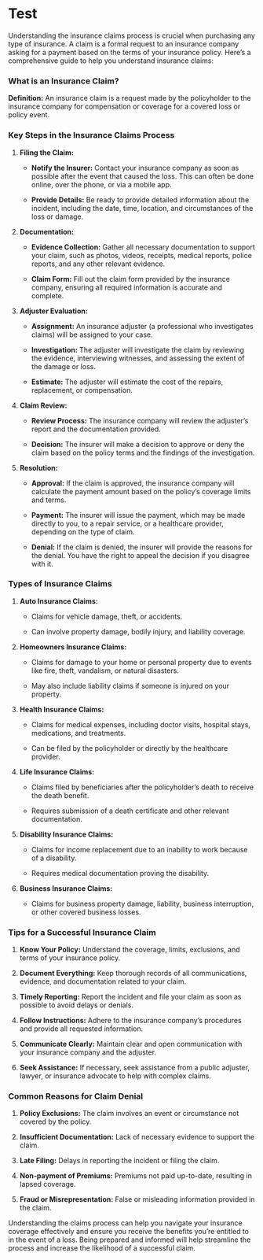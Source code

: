# Test

Understanding the insurance claims process is crucial when purchasing any type of insurance. A claim is a formal request to an insurance company asking for a payment based on the terms of your insurance policy. Here’s a comprehensive guide to help you understand insurance claims:

### What is an Insurance Claim?

**Definition:** An insurance claim is a request made by the policyholder to the insurance company for compensation or coverage for a covered loss or policy event.

### Key Steps in the Insurance Claims Process

1. **Filing the Claim:**
    
    - **Notify the Insurer:** Contact your insurance company as soon as possible after the event that caused the loss. This can often be done online, over the phone, or via a mobile app.
        
    - **Provide Details:** Be ready to provide detailed information about the incident, including the date, time, location, and circumstances of the loss or damage.
        
2. **Documentation:**
    
    - **Evidence Collection:** Gather all necessary documentation to support your claim, such as photos, videos, receipts, medical reports, police reports, and any other relevant evidence.
        
    - **Claim Form:** Fill out the claim form provided by the insurance company, ensuring all required information is accurate and complete.
        
3. **Adjuster Evaluation:**
    
    - **Assignment:** An insurance adjuster (a professional who investigates claims) will be assigned to your case.
        
    - **Investigation:** The adjuster will investigate the claim by reviewing the evidence, interviewing witnesses, and assessing the extent of the damage or loss.
        
    - **Estimate:** The adjuster will estimate the cost of the repairs, replacement, or compensation.
        
4. **Claim Review:**
    
    - **Review Process:** The insurance company will review the adjuster’s report and the documentation provided.
        
    - **Decision:** The insurer will make a decision to approve or deny the claim based on the policy terms and the findings of the investigation.
        
5. **Resolution:**
    
    - **Approval:** If the claim is approved, the insurance company will calculate the payment amount based on the policy’s coverage limits and terms.
        
    - **Payment:** The insurer will issue the payment, which may be made directly to you, to a repair service, or a healthcare provider, depending on the type of claim.
        
    - **Denial:** If the claim is denied, the insurer will provide the reasons for the denial. You have the right to appeal the decision if you disagree with it.
        

### Types of Insurance Claims

1. **Auto Insurance Claims:**
    
    - Claims for vehicle damage, theft, or accidents.
        
    - Can involve property damage, bodily injury, and liability coverage.
        
2. **Homeowners Insurance Claims:**
    
    - Claims for damage to your home or personal property due to events like fire, theft, vandalism, or natural disasters.
        
    - May also include liability claims if someone is injured on your property.
        
3. **Health Insurance Claims:**
    
    - Claims for medical expenses, including doctor visits, hospital stays, medications, and treatments.
        
    - Can be filed by the policyholder or directly by the healthcare provider.
        
4. **Life Insurance Claims:**
    
    - Claims filed by beneficiaries after the policyholder’s death to receive the death benefit.
        
    - Requires submission of a death certificate and other relevant documentation.
        
5. **Disability Insurance Claims:**
    
    - Claims for income replacement due to an inability to work because of a disability.
        
    - Requires medical documentation proving the disability.
        
6. **Business Insurance Claims:**
    
    - Claims for business property damage, liability, business interruption, or other covered business losses.
        

### Tips for a Successful Insurance Claim

1. **Know Your Policy:** Understand the coverage, limits, exclusions, and terms of your insurance policy.
    
2. **Document Everything:** Keep thorough records of all communications, evidence, and documentation related to your claim.
    
3. **Timely Reporting:** Report the incident and file your claim as soon as possible to avoid delays or denials.
    
4. **Follow Instructions:** Adhere to the insurance company’s procedures and provide all requested information.
    
5. **Communicate Clearly:** Maintain clear and open communication with your insurance company and the adjuster.
    
6. **Seek Assistance:** If necessary, seek assistance from a public adjuster, lawyer, or insurance advocate to help with complex claims.
    

### Common Reasons for Claim Denial

1. **Policy Exclusions:** The claim involves an event or circumstance not covered by the policy.
    
2. **Insufficient Documentation:** Lack of necessary evidence to support the claim.
    
3. **Late Filing:** Delays in reporting the incident or filing the claim.
    
4. **Non-payment of Premiums:** Premiums not paid up-to-date, resulting in lapsed coverage.
    
5. **Fraud or Misrepresentation:** False or misleading information provided in the claim.
    

Understanding the claims process can help you navigate your insurance coverage effectively and ensure you receive the benefits you’re entitled to in the event of a loss. Being prepared and informed will help streamline the process and increase the likelihood of a successful claim.